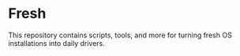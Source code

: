 # Fresh
This repository contains scripts, tools, and more for turning fresh OS installations into daily drivers.
